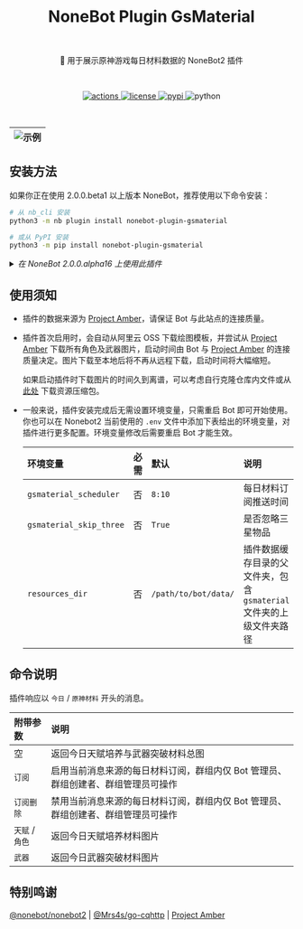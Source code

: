 <h1 align="center">NoneBot Plugin GsMaterial</h1></br>


<p align="center">🤖 用于展示原神游戏每日材料数据的 NoneBot2 插件</p></br>


<p align="center">
  <a href="https://github.com/monsterxcn/nonebot-plugin-gsmaterial/actions">
    <img src="https://img.shields.io/github/workflow/status/monsterxcn/nonebot-plugin-gsmaterial/Build%20distributions?style=flat-square" alt="actions">
  </a>
  <a href="https://raw.githubusercontent.com/monsterxcn/nonebot-plugin-gsmaterial/master/LICENSE">
    <img src="https://img.shields.io/github/license/monsterxcn/nonebot-plugin-gsmaterial?style=flat-square" alt="license">
  </a>
  <a href="https://pypi.python.org/pypi/nonebot-plugin-gsmaterial">
    <img src="https://img.shields.io/pypi/v/nonebot-plugin-gsmaterial?style=flat-square" alt="pypi">
  </a>
  <img src="https://img.shields.io/badge/python-3.7.3+-blue?style=flat-square" alt="python"><br />
</p></br>


| ![示例](https://user-images.githubusercontent.com/22407052/188147520-b49eb450-b0e2-4982-b9f5-6f0673da4021.png) |
|:--:|


## 安装方法


如果你正在使用 2.0.0.beta1 以上版本 NoneBot，推荐使用以下命令安装：


```bash
# 从 nb_cli 安装
python3 -m nb plugin install nonebot-plugin-gsmaterial

# 或从 PyPI 安装
python3 -m pip install nonebot-plugin-gsmaterial
```


<details><summary><i>在 NoneBot 2.0.0.alpha16 上使用此插件</i></summary></br>


在过时的 NoneBot 2.0.0.alpha16 上 **可能** 仍有机会体验此插件！不过，千万不要通过 NoneBot 脚手架或 PyPI 安装，仅支持通过 Git 手动安装此插件。

以下命令仅作参考：


```bash
# 进入 Bot 根目录
cd /path/to/bot
# 安装依赖
# source venv/bin/activate
python3 -m pip install pillow httpx
# 安装插件
git clone https://github.com/monsterxcn/nonebot-plugin-gsmaterial.git
cd nonebot-plugin-gsmaterial
# 将文件夹 nonebot_plugin_gsmaterial 复制到 NoneBot2 插件目录下
cp -r nonebot_plugin_gsmaterial /path/to/bot/plugins/
# 将文件夹 data 下内容复制到 /path/to/bot/data/ 目录下
mkdir /path/to/bot/data
cp -r data/gsmaterial /path/to/bot/data/
```


</details>


## 使用须知


 - 插件的数据来源为 [Project Amber](https://ambr.top/chs)，请保证 Bot 与此站点的连接质量。
   
 - 插件首次启用时，会自动从阿里云 OSS 下载绘图模板，并尝试从 [Project Amber](https://ambr.top/chs) 下载所有角色及武器图片，启动时间由 Bot 与 [Project Amber](https://ambr.top/chs) 的连接质量决定。图片下载至本地后将不再从远程下载，启动时间将大幅缩短。
   
   如果启动插件时下载图片的时间久到离谱，可以考虑自行克隆仓库内文件或从 [此处](https://monsterx.oss-cn-shanghai.aliyuncs.com/bot/gsmaterial/gsmaterial.zip) 下载资源压缩包。
   
 - 一般来说，插件安装完成后无需设置环境变量，只需重启 Bot 即可开始使用。你也可以在 Nonebot2 当前使用的 `.env` 文件中添加下表给出的环境变量，对插件进行更多配置。环境变量修改后需要重启 Bot 才能生效。
   
   | 环境变量 | 必需 | 默认 | 说明 |
   |:-------|:----:|:-----|:----|
   | `gsmaterial_scheduler` | 否 | `8:10` | 每日材料订阅推送时间 |
   | `gsmaterial_skip_three` | 否 | `True` | 是否忽略三星物品 |
   | `resources_dir` | 否 | `/path/to/bot/data/` | 插件数据缓存目录的父文件夹，包含 `gsmaterial` 文件夹的上级文件夹路径 |


## 命令说明


插件响应以 `今日` / `原神材料` 开头的消息。

| 附带参数 | 说明 |
|:-------|:----|
| 空 | 返回今日天赋培养与武器突破材料总图 |
| `订阅` | 启用当前消息来源的每日材料订阅，群组内仅 Bot 管理员、群组创建者、群组管理员可操作 |
| `订阅删除` | 禁用当前消息来源的每日材料订阅，群组内仅 Bot 管理员、群组创建者、群组管理员可操作 |
| `天赋` / `角色` | 返回今日天赋培养材料图片 |
| `武器` | 返回今日武器突破材料图片 |


## 特别鸣谢


[@nonebot/nonebot2](https://github.com/nonebot/nonebot2/) | [@Mrs4s/go-cqhttp](https://github.com/Mrs4s/go-cqhttp) | [Project Amber](https://ambr.top/chs)
